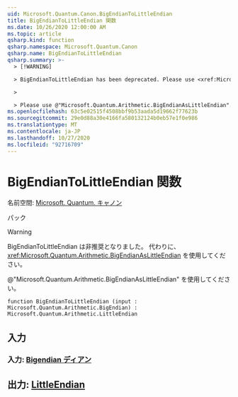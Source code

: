 ```yaml
---
uid: Microsoft.Quantum.Canon.BigEndianToLittleEndian
title: BigEndianToLittleEndian 関数
ms.date: 10/26/2020 12:00:00 AM
ms.topic: article
qsharp.kind: function
qsharp.namespace: Microsoft.Quantum.Canon
qsharp.name: BigEndianToLittleEndian
qsharp.summary: >-
  > [!WARNING]

  > BigEndianToLittleEndian has been deprecated. Please use <xref:Microsoft.Quantum.Arithmetic.BigEndianAsLittleEndian> instead.

  >

  > Please use @"Microsoft.Quantum.Arithmetic.BigEndianAsLittleEndian".
ms.openlocfilehash: 63c5e02515f4508bbf9b53aada5d19662f77623b
ms.sourcegitcommit: 29e0d88a30e4166fa580132124b0eb57e1f0e986
ms.translationtype: MT
ms.contentlocale: ja-JP
ms.lasthandoff: 10/27/2020
ms.locfileid: "92716709"
---
```

# <a name="bigendiantolittleendian-function"></a>BigEndianToLittleEndian 関数

名前空間: [Microsoft. Quantum. キャノン](xref:Microsoft.Quantum.Canon)

パック [](https://nuget.org/packages/)


> [!WARNING]
> BigEndianToLittleEndian は非推奨となりました。 代わりに、<xref:Microsoft.Quantum.Arithmetic.BigEndianAsLittleEndian> を使用してください。
>
> @"Microsoft.Quantum.Arithmetic.BigEndianAsLittleEndian" を使用してください。



```qsharp
function BigEndianToLittleEndian (input : Microsoft.Quantum.Arithmetic.BigEndian) : Microsoft.Quantum.Arithmetic.LittleEndian
```


## <a name="input"></a>入力

### <a name="input--bigendian"></a>入力: [Bigendian ディアン](xref:Microsoft.Quantum.Arithmetic.BigEndian)





## <a name="output--littleendian"></a>出力: [LittleEndian](xref:Microsoft.Quantum.Arithmetic.LittleEndian)

